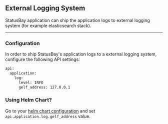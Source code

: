 ## External Logging System

StatusBay application can ship the application logs to external logging system (for example elasticsearch stack).

<hr>

### Configuration

In order to ship StatusBay's application logs to a external logging system, configure the following API settings:

```bash
api:
  application:    
    log:
      level: INFO
      gelf_address: 127.0.0.1
```


### Using Helm Chart?

Go to your [helm chart configuration](https://github.com/similarweb/statusbay-helm/blob/master/values.yaml) and set `api.application.log.gelf_address` value.
